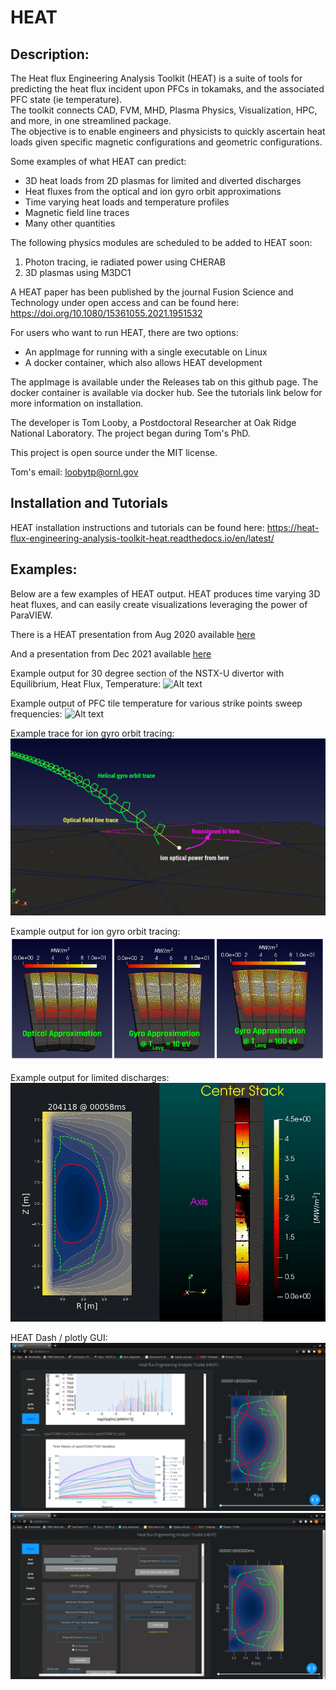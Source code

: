 # HEAT
## Description:
The Heat flux Engineering Analysis Toolkit (HEAT) is a suite of tools for predicting the heat flux
incident upon PFCs in tokamaks, and the associated PFC state (ie temperature).  
The toolkit connects CAD, FVM, MHD, Plasma Physics, Visualization, HPC, and more, in one streamlined package.  
The objective is to enable engineers and physicists to quickly ascertain heat loads given specific magnetic
configurations and geometric configurations.

Some examples of what HEAT can predict:
 - 3D heat loads from 2D plasmas for limited and diverted discharges
 - Heat fluxes from the optical and ion gyro orbit approximations
 - Time varying heat loads and temperature profiles
 - Magnetic field line traces
 - Many other quantities

The following physics modules are scheduled to be added to HEAT soon:
1) Photon tracing, ie radiated power using CHERAB
2) 3D plasmas using M3DC1

A HEAT paper has been published by the journal Fusion Science and Technology under open access and can be found here: https://doi.org/10.1080/15361055.2021.1951532

For users who want to run HEAT, there are two options:
 - An appImage for running with a single executable on Linux
 - A docker container, which also allows HEAT development

The appImage is available under the Releases tab on this github page.  The docker container is available via docker hub.  See the tutorials link below for more information on installation.

The developer is Tom Looby, a Postdoctoral Researcher at Oak Ridge National Laboratory.  The project began during Tom's PhD.  

This project is open source under the MIT license.

Tom's email:  loobytp@ornl.gov

## Installation and Tutorials
HEAT installation instructions and tutorials can be found here:
https://heat-flux-engineering-analysis-toolkit-heat.readthedocs.io/en/latest/

## Examples:
Below are a few examples of HEAT output.  HEAT produces time varying 3D heat fluxes, and can easily create visualizations leveraging the power of ParaVIEW.  

There is a HEAT presentation from Aug 2020 available [here](https://docs.google.com/presentation/d/1aqJRaxt97P6R4Kqz7xyaoegtxssHQQPuwvJgVM4cCII/edit?usp=sharing)

And a presentation from Dec 2021 available [here](https://docs.google.com/presentation/d/1BF2DvYyuPM_ATutrNDVy_r3_vKbj0a8H2UtDaoGvVg8/edit?usp=sharing)

Example output for 30 degree section of the NSTX-U divertor with Equilibrium, Heat Flux, Temperature:
![Alt text](HF_T_EQ.gif "Example output of EQ, HF, T, video")

Example output of PFC tile temperature for various strike points sweep frequencies:
![Alt text](sideBySide.gif "Example output of EQ, HF, T, video")

Example trace for ion gyro orbit tracing:
![Alt text](gyroTrace.png "Example ion gyro orbit trajectory")

Example output for ion gyro orbit tracing:
![Alt text](gyroHF.png "Example ion gyro orbit output")

Example output for limited discharges:
![Alt text](limiter.gif "Example output of EQ, HF, T, video")

HEAT Dash / plotly GUI:
![Alt text](gui1.png "HEAT DASH GUI")
![Alt text](gui2.png "HEAT DASH GUI")
